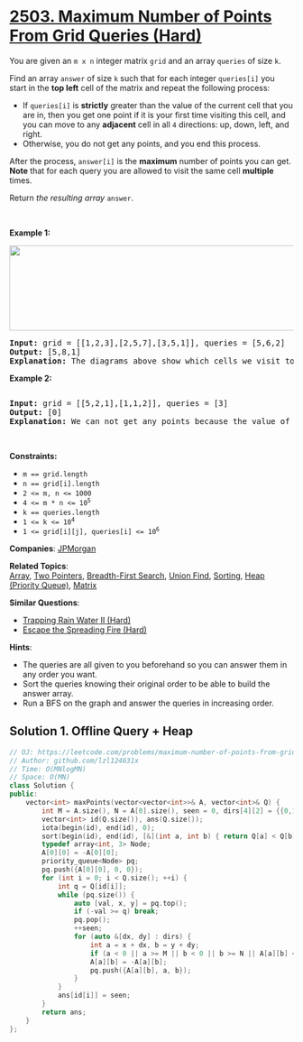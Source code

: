 # [2503. Maximum Number of Points From Grid Queries (Hard)](https://leetcode.com/problems/maximum-number-of-points-from-grid-queries)

<p>You are given an <code>m x n</code> integer matrix <code>grid</code> and an array <code>queries</code> of size <code>k</code>.</p>

<p>Find an array <code>answer</code> of size <code>k</code> such that for each integer <code>queries[i]</code> you start in the <strong>top left</strong> cell of the matrix and repeat the following process:</p>

<ul>
	<li>If <code>queries[i]</code> is <strong>strictly</strong> greater than the value of the current cell that you are in, then you get one point if it is your first time visiting this cell, and you can move to any <strong>adjacent</strong> cell in all <code>4</code> directions: up, down, left, and right.</li>
	<li>Otherwise, you do not get any points, and you end this process.</li>
</ul>

<p>After the process, <code>answer[i]</code> is the <strong>maximum</strong> number of points you can get. <strong>Note</strong> that for each query you are allowed to visit the same cell <strong>multiple</strong> times.</p>

<p>Return <em>the resulting array</em> <code>answer</code>.</p>

<p>&nbsp;</p>
<p><strong class="example">Example 1:</strong></p>
<img alt="" src="https://assets.leetcode.com/uploads/2022/10/19/yetgriddrawio.png" style="width: 571px; height: 151px;" />
<pre>
<strong>Input:</strong> grid = [[1,2,3],[2,5,7],[3,5,1]], queries = [5,6,2]
<strong>Output:</strong> [5,8,1]
<strong>Explanation:</strong> The diagrams above show which cells we visit to get points for each query.</pre>

<p><strong class="example">Example 2:</strong></p>
<img alt="" src="https://assets.leetcode.com/uploads/2022/10/20/yetgriddrawio-2.png" />
<pre>
<strong>Input:</strong> grid = [[5,2,1],[1,1,2]], queries = [3]
<strong>Output:</strong> [0]
<strong>Explanation:</strong> We can not get any points because the value of the top left cell is already greater than or equal to 3.
</pre>

<p>&nbsp;</p>
<p><strong>Constraints:</strong></p>

<ul>
	<li><code>m == grid.length</code></li>
	<li><code>n == grid[i].length</code></li>
	<li><code>2 &lt;= m, n &lt;= 1000</code></li>
	<li><code>4 &lt;= m * n &lt;= 10<sup>5</sup></code></li>
	<li><code>k == queries.length</code></li>
	<li><code>1 &lt;= k &lt;= 10<sup>4</sup></code></li>
	<li><code>1 &lt;= grid[i][j], queries[i] &lt;= 10<sup>6</sup></code></li>
</ul>


**Companies**:
[JPMorgan](https://leetcode.com/company/jpmorgan)

**Related Topics**:  
[Array](https://leetcode.com/tag/array), [Two Pointers](https://leetcode.com/tag/two-pointers), [Breadth-First Search](https://leetcode.com/tag/breadth-first-search), [Union Find](https://leetcode.com/tag/union-find), [Sorting](https://leetcode.com/tag/sorting), [Heap (Priority Queue)](https://leetcode.com/tag/heap-priority-queue), [Matrix](https://leetcode.com/tag/matrix)

**Similar Questions**:
* [Trapping Rain Water II (Hard)](https://leetcode.com/problems/trapping-rain-water-ii)
* [Escape the Spreading Fire (Hard)](https://leetcode.com/problems/escape-the-spreading-fire)

**Hints**:
* The queries are all given to you beforehand so you can answer them in any order you want.
* Sort the queries knowing their original order to be able to build the answer array.
* Run a BFS on the graph and answer the queries in increasing order.

## Solution 1. Offline Query + Heap

```cpp
// OJ: https://leetcode.com/problems/maximum-number-of-points-from-grid-queries
// Author: github.com/lzl124631x
// Time: O(MNlogMN)
// Space: O(MN)
class Solution {
public:
    vector<int> maxPoints(vector<vector<int>>& A, vector<int>& Q) {
        int M = A.size(), N = A[0].size(), seen = 0, dirs[4][2] = {{0,1},{0,-1},{1,0},{-1,0}};
        vector<int> id(Q.size()), ans(Q.size());
        iota(begin(id), end(id), 0);
        sort(begin(id), end(id), [&](int a, int b) { return Q[a] < Q[b]; });
        typedef array<int, 3> Node;
        A[0][0] = -A[0][0];
        priority_queue<Node> pq;
        pq.push({A[0][0], 0, 0});
        for (int i = 0; i < Q.size(); ++i) {
            int q = Q[id[i]];
            while (pq.size()) {
                auto [val, x, y] = pq.top();
                if (-val >= q) break;
                pq.pop();
                ++seen;
                for (auto &[dx, dy] : dirs) {
                    int a = x + dx, b = y + dy;
                    if (a < 0 || a >= M || b < 0 || b >= N || A[a][b] < 0) continue;
                    A[a][b] = -A[a][b];
                    pq.push({A[a][b], a, b});
                }
            }
            ans[id[i]] = seen;
        }
        return ans;
    }
};
```